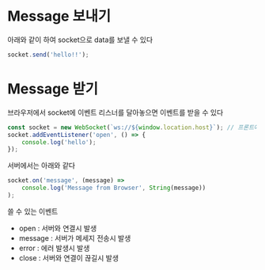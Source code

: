 # Message 보내기

아래와 같이 하여 socket으로 data를 보낼 수 있다

```js
socket.send('hello!!');
```

# Message 받기

브라우저에서 socket에 이벤트 리스너를 달아놓으면 이벤트를 받을 수 있다

```js
const socket = new WebSocket(`ws://${window.location.host}`); // 프론트에서 해줘야하는 연결
socket.addEventListener('open', () => {
    console.log('hello');
});
```

서버에서는 아래와 같다

```js
socket.on('message', (message) =>
    console.log('Message from Browser', String(message))
);
```

쓸 수 있는 이벤트

-   open : 서버와 연결시 발생
-   message : 서버가 메세지 전송시 발생
-   error : 에러 발생시 발생
-   close : 서버와 연결이 끊길시 발생

```

```
